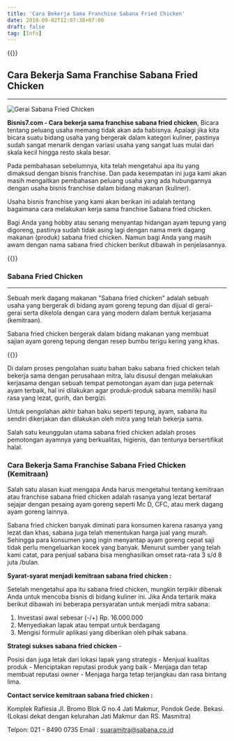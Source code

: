 ```yaml
---
title: 'Cara Bekerja Sama Franchise Sabana Fried Chicken'
date: 2018-09-02T12:07:38+07:00
draft: false
tag: [Info]
---
```

{{<adsense-responsive>}}

## Cara Bekerja Sama Franchise Sabana Fried Chicken
----

![Gerai Sabana Fried Chicken](/img/gerai-sabana-fried-chicken.jpg)

**Bisnis7.com - Cara bekerja sama franchise sabana fried chicken**, Bicara tentang peluang usaha memang tidak akan ada habisnya. Apalagi jika kita bicara suatu bidang usaha yang bergerak dalam kategori kuliner, pastinya sudah sangat menarik dengan variasi usaha yang sangat luas mulai dari skala kecil hingga resto skala besar. 

Pada pembahasan sebelumnya, kita telah mengetahui apa itu yang dimaksud dengan bisnis franchise. Dan pada kesempatan ini juga kami akan masih mengaitkan pembahasan peluang usaha yang ada hubungannya dengan usaha bisnis franchise dalam bidang makanan (kuliner). 

Usaha bisnis franchise yang kami akan berikan ini adalah tentang bagaimana cara melakukan kerja sama franchise Sabana fried chicken. 

Bagi Anda yang hobby atau senang menyantap hidangan ayam tepung yang digoreng, pastinya sudah tidak asing lagi dengan nama merk dagang makanan (produk) sabana fried chicken. Namun bagi Anda yang masih awam dengan nama sabana fried chicken berikut dibawah in penjelasannya.

{{<adsense-responsive>}}

### Sabana Fried Chicken
--------------------

Sebuah merk dagang makanan "Sabana fried chicken" adalah sebuah usaha yang bergerak di bidang ayam goreng tepung dan dijual di gerai-gerai serta dikelola dengan cara yang modern dalam bentuk kerjasama (kemitraan). 

Sabana fried chicken bergerak dalam bidang makanan yang membuat sajian ayam goreng tepung dengan resep bumbu terigu kering yang khas. 

{{<adsense-responsive>}}

Di dalam proses pengolahan suatu bahan baku sabana fried chicken telah bekerja sama dengan perusahaan mitra, lalu disusul dengan melakukan kerjasama dengan sebuah tempat pemotongan ayam dan juga peternak ayam terbaik, hal ini dilakukan agar produk-produk sabana memiliki hasil rasa yang lezat, gurih, dan bergizi. 

Untuk pengolahan akhir bahan baku seperti tepung, ayam, sabana itu sendiri dikerjakan dan dilakukan oleh mitra yang telah bekerja sama. 

Salah satu keunggulan utama sabana fried chicken adalah proses pemotongan ayamnya yang berkualitas, higienis, dan tentunya bersertifikat halal.

### Cara Bekerja Sama Franchise Sabana Fried Chicken (Kemitraan)

Salah satu alasan kuat mengapa Anda harus mengetahui tentang kemitraan atau franchise sabana fried chicken adalah rasanya yang lezat bertaraf sejajar dengan pesaing ayam goreng seperti Mc D, CFC, atau merk dagang ayam goreng lainnya. 

Sabana fried chicken banyak diminati para konsumen karena rasanya yang lezat dan khas, sabana juga telah menentukan harga jual yang murah. Sehingga para konsumen yang ingin menyantap ayam goreng cepat saji tidak perlu mengeluarkan kocek yang banyak. Menurut sumber yang telah kami catat, para penjual sabana bisa menghasilkan omset rata-rata 3 s/d 8 juta /bulan. 

**Syarat-syarat menjadi kemitraan sabana fried chicken :** 

Setelah mengetahui apa itu sabana fried chicken, mungkin terpikir dibenak Anda untuk mencoba bisnis di bidang kuliner ini. Jika Anda tertarik maka berikut dibawah ini beberapa persyaratan untuk menjadi mitra sabana:

1.  Investasi awal sebesar (-/+) Rp. 16.000.000
2.  Menyediakan lapak atau tempat untuk berdagang
3.  Mengisi formulir aplikasi yang diberikan oleh pihak sabana.

**Strategi sukses sabana fried chicken** \- 

Posisi dan juga letak dari lokasi lapak yang strategis - Menjual kualitas produk - Menciptakan reputasi produk yang baik - Menjaga dan tetap membuat reputasi owner - Menjaga harga tetap terjangkau dan rasa bintang lima. 

**Contact service kemitraan sabana fried chicken :** 

Komplek Raflesia Jl. Bromo Blok G no.4 Jati Makmur, Pondok Gede. Bekasi. (Lokasi dekat dengan kelurahan Jati Makmur dan RS. Masmitra) 

Telpon: 021 - 8490 0735 
Email : suaramitra@sabana.co.id